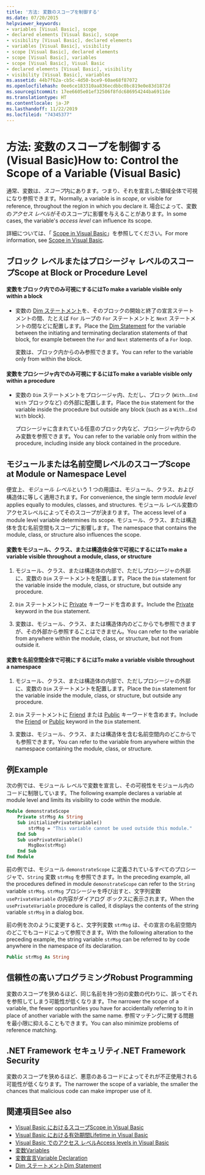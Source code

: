 ```yaml
---
title: '方法: 変数のスコープを制御する'
ms.date: 07/20/2015
helpviewer_keywords:
- variables [Visual Basic], scope
- declared elements [Visual Basic], scope
- visibility [Visual Basic], declared elements
- variables [Visual Basic], visibility
- scope [Visual Basic], declared elements
- scope [Visual Basic], variables
- scope [Visual Basic], Visual Basic
- declared elements [Visual Basic], visibility
- visibility [Visual Basic], variables
ms.assetid: 44b7f62a-cb5c-4d50-bce9-60ae68f87072
ms.openlocfilehash: 0ee6ce183310aa836ecdbbc0bc819e0e83d1872d
ms.sourcegitcommit: 17ee6605e01ef32506f8fdc686954244ba6911de
ms.translationtype: HT
ms.contentlocale: ja-JP
ms.lasthandoff: 11/22/2019
ms.locfileid: "74345377"
---
```

# <a name="how-to-control-the-scope-of-a-variable-visual-basic"></a><span data-ttu-id="04b3f-102">方法: 変数のスコープを制御する (Visual Basic)</span><span class="sxs-lookup"><span data-stu-id="04b3f-102">How to: Control the Scope of a Variable (Visual Basic)</span></span>
<span data-ttu-id="04b3f-103">通常、変数は、*スコープ*内にあります。つまり、それを宣言した領域全体で可視になり参照できます。</span><span class="sxs-lookup"><span data-stu-id="04b3f-103">Normally, a variable is in *scope*, or visible for reference, throughout the region in which you declare it.</span></span> <span data-ttu-id="04b3f-104">場合によって、変数の*アクセス レベル*がそのスコープに影響を与えることがあります。</span><span class="sxs-lookup"><span data-stu-id="04b3f-104">In some cases, the variable's *access level* can influence its scope.</span></span>  
  
 <span data-ttu-id="04b3f-105">詳細については、「 [Scope in Visual Basic](../../../../visual-basic/programming-guide/language-features/declared-elements/scope.md)」を参照してください。</span><span class="sxs-lookup"><span data-stu-id="04b3f-105">For more information, see [Scope in Visual Basic](../../../../visual-basic/programming-guide/language-features/declared-elements/scope.md).</span></span>  
  
## <a name="scope-at-block-or-procedure-level"></a><span data-ttu-id="04b3f-106">ブロック レベルまたはプロシージャ レベルのスコープ</span><span class="sxs-lookup"><span data-stu-id="04b3f-106">Scope at Block or Procedure Level</span></span>  
  
#### <a name="to-make-a-variable-visible-only-within-a-block"></a><span data-ttu-id="04b3f-107">変数をブロック内でのみ可視にするには</span><span class="sxs-lookup"><span data-stu-id="04b3f-107">To make a variable visible only within a block</span></span>  
  
- <span data-ttu-id="04b3f-108">変数の [Dim ステートメント](../../../../visual-basic/language-reference/statements/dim-statement.md)を、そのブロックの開始と終了の宣言ステートメントの間、たとえば `For` ループの `For` ステートメントと `Next` ステートメントの間などに配置します。</span><span class="sxs-lookup"><span data-stu-id="04b3f-108">Place the [Dim Statement](../../../../visual-basic/language-reference/statements/dim-statement.md) for the variable between the initiating and terminating declaration statements of that block, for example between the `For` and `Next` statements of a `For` loop.</span></span>  
  
     <span data-ttu-id="04b3f-109">変数は、ブロック内からのみ参照できます。</span><span class="sxs-lookup"><span data-stu-id="04b3f-109">You can refer to the variable only from within the block.</span></span>  
  
#### <a name="to-make-a-variable-visible-only-within-a-procedure"></a><span data-ttu-id="04b3f-110">変数をプロシージャ内でのみ可視にするには</span><span class="sxs-lookup"><span data-stu-id="04b3f-110">To make a variable visible only within a procedure</span></span>  
  
- <span data-ttu-id="04b3f-111">変数の `Dim` ステートメントをプロシージャ内、ただし、ブロック (`With`...`End With` ブロックなど) の外部に配置します。</span><span class="sxs-lookup"><span data-stu-id="04b3f-111">Place the `Dim` statement for the variable inside the procedure but outside any block (such as a `With`...`End With` block).</span></span>  
  
     <span data-ttu-id="04b3f-112">プロシージャに含まれている任意のブロック内など、プロシージャ内からのみ変数を参照できます。</span><span class="sxs-lookup"><span data-stu-id="04b3f-112">You can refer to the variable only from within the procedure, including inside any block contained in the procedure.</span></span>  
  
## <a name="scope-at-module-or-namespace-level"></a><span data-ttu-id="04b3f-113">モジュールまたは名前空間レベルのスコープ</span><span class="sxs-lookup"><span data-stu-id="04b3f-113">Scope at Module or Namespace Level</span></span>  
 <span data-ttu-id="04b3f-114">便宜上、*モジュール レベル*という 1 つの用語は、モジュール、クラス、および構造体に等しく適用されます。</span><span class="sxs-lookup"><span data-stu-id="04b3f-114">For convenience, the single term *module level* applies equally to modules, classes, and structures.</span></span> <span data-ttu-id="04b3f-115">モジュール レベル変数のアクセスレベルによってそのスコープが決まります。</span><span class="sxs-lookup"><span data-stu-id="04b3f-115">The access level of a module level variable determines its scope.</span></span> <span data-ttu-id="04b3f-116">モジュール、クラス、または構造体を含む名前空間もスコープに影響します。</span><span class="sxs-lookup"><span data-stu-id="04b3f-116">The namespace that contains the module, class, or structure also influences the scope.</span></span>  
  
#### <a name="to-make-a-variable-visible-throughout-a-module-class-or-structure"></a><span data-ttu-id="04b3f-117">変数をモジュール、クラス、または構造体全体で可視にするには</span><span class="sxs-lookup"><span data-stu-id="04b3f-117">To make a variable visible throughout a module, class, or structure</span></span>  
  
1. <span data-ttu-id="04b3f-118">モジュール、クラス、または構造体の内部で、ただしプロシージャの外部に、変数の `Dim` ステートメントを配置します。</span><span class="sxs-lookup"><span data-stu-id="04b3f-118">Place the `Dim` statement for the variable inside the module, class, or structure, but outside any procedure.</span></span>  
  
2. <span data-ttu-id="04b3f-119">`Dim` ステートメントに [Private](../../../../visual-basic/language-reference/modifiers/private.md) キーワードを含めます。</span><span class="sxs-lookup"><span data-stu-id="04b3f-119">Include the [Private](../../../../visual-basic/language-reference/modifiers/private.md) keyword in the `Dim` statement.</span></span>  
  
3. <span data-ttu-id="04b3f-120">変数は、モジュール、クラス、または構造体内のどこからでも参照できますが、その外部から参照することはできません。</span><span class="sxs-lookup"><span data-stu-id="04b3f-120">You can refer to the variable from anywhere within the module, class, or structure, but not from outside it.</span></span>  
  
#### <a name="to-make-a-variable-visible-throughout-a-namespace"></a><span data-ttu-id="04b3f-121">変数を名前空間全体で可視にするには</span><span class="sxs-lookup"><span data-stu-id="04b3f-121">To make a variable visible throughout a namespace</span></span>  
  
1. <span data-ttu-id="04b3f-122">モジュール、クラス、または構造体の内部で、ただしプロシージャの外部に、変数の `Dim` ステートメントを配置します。</span><span class="sxs-lookup"><span data-stu-id="04b3f-122">Place the `Dim` statement for the variable inside the module, class, or structure, but outside any procedure.</span></span>  
  
2. <span data-ttu-id="04b3f-123">`Dim` ステートメントに [Friend](../../../../visual-basic/language-reference/modifiers/friend.md) または [Public](../../../../visual-basic/language-reference/modifiers/public.md) キーワードを含めます。</span><span class="sxs-lookup"><span data-stu-id="04b3f-123">Include the [Friend](../../../../visual-basic/language-reference/modifiers/friend.md) or [Public](../../../../visual-basic/language-reference/modifiers/public.md) keyword in the `Dim` statement.</span></span>  
  
3. <span data-ttu-id="04b3f-124">変数は、モジュール、クラス、または構造体を含む名前空間内のどこからでも参照できます。</span><span class="sxs-lookup"><span data-stu-id="04b3f-124">You can refer to the variable from anywhere within the namespace containing the module, class, or structure.</span></span>  
  
## <a name="example"></a><span data-ttu-id="04b3f-125">例</span><span class="sxs-lookup"><span data-stu-id="04b3f-125">Example</span></span>  
 <span data-ttu-id="04b3f-126">次の例では、モジュール レベルで変数を宣言し、その可視性をモジュール内のコードに制限しています。</span><span class="sxs-lookup"><span data-stu-id="04b3f-126">The following example declares a variable at module level and limits its visibility to code within the module.</span></span>  
  
```vb  
Module demonstrateScope  
    Private strMsg As String  
    Sub initializePrivateVariable()  
        strMsg = "This variable cannot be used outside this module."  
    End Sub  
    Sub usePrivateVariable()  
        MsgBox(strMsg)  
    End Sub  
End Module  
```  
  
 <span data-ttu-id="04b3f-127">前の例では、モジュール `demonstrateScope` に定義されているすべてのプロシージャで、`String` 変数 `strMsg` を参照できます。</span><span class="sxs-lookup"><span data-stu-id="04b3f-127">In the preceding example, all the procedures defined in module `demonstrateScope` can refer to the `String` variable `strMsg`.</span></span> <span data-ttu-id="04b3f-128">`strMsg` プロシージャを呼び出すと、文字列変数 `usePrivateVariable` の内容がダイアログ ボックスに表示されます。</span><span class="sxs-lookup"><span data-stu-id="04b3f-128">When the `usePrivateVariable` procedure is called, it displays the contents of the string variable `strMsg` in a dialog box.</span></span>  
  
 <span data-ttu-id="04b3f-129">前の例を次のように変更すると、文字列変数 `strMsg` は、その宣言の名前空間内のどこでもコードによって参照できます。</span><span class="sxs-lookup"><span data-stu-id="04b3f-129">With the following alteration to the preceding example, the string variable `strMsg` can be referred to by code anywhere in the namespace of its declaration.</span></span>  
  
```vb  
Public strMsg As String  
```  
  
## <a name="robust-programming"></a><span data-ttu-id="04b3f-130">信頼性の高いプログラミング</span><span class="sxs-lookup"><span data-stu-id="04b3f-130">Robust Programming</span></span>  
 <span data-ttu-id="04b3f-131">変数のスコープを狭めるほど、同じ名前を持つ別の変数の代わりに、誤ってそれを参照してしまう可能性が低くなります。</span><span class="sxs-lookup"><span data-stu-id="04b3f-131">The narrower the scope of a variable, the fewer opportunities you have for accidentally referring to it in place of another variable with the same name.</span></span> <span data-ttu-id="04b3f-132">参照マッチングに関する問題を最小限に抑えることもできます。</span><span class="sxs-lookup"><span data-stu-id="04b3f-132">You can also minimize problems of reference matching.</span></span>  
  
## <a name="net-framework-security"></a><span data-ttu-id="04b3f-133">.NET Framework セキュリティ</span><span class="sxs-lookup"><span data-stu-id="04b3f-133">.NET Framework Security</span></span>  
 <span data-ttu-id="04b3f-134">変数のスコープを狭めるほど、悪意のあるコードによってそれが不正使用される可能性が低くなります。</span><span class="sxs-lookup"><span data-stu-id="04b3f-134">The narrower the scope of a variable, the smaller the chances that malicious code can make improper use of it.</span></span>  
  
## <a name="see-also"></a><span data-ttu-id="04b3f-135">関連項目</span><span class="sxs-lookup"><span data-stu-id="04b3f-135">See also</span></span>

- [<span data-ttu-id="04b3f-136">Visual Basic におけるスコープ</span><span class="sxs-lookup"><span data-stu-id="04b3f-136">Scope in Visual Basic</span></span>](../../../../visual-basic/programming-guide/language-features/declared-elements/scope.md)
- [<span data-ttu-id="04b3f-137">Visual Basic における有効期間</span><span class="sxs-lookup"><span data-stu-id="04b3f-137">Lifetime in Visual Basic</span></span>](../../../../visual-basic/programming-guide/language-features/declared-elements/lifetime.md)
- [<span data-ttu-id="04b3f-138">Visual Basic でのアクセス レベル</span><span class="sxs-lookup"><span data-stu-id="04b3f-138">Access levels in Visual Basic</span></span>](../../../../visual-basic/programming-guide/language-features/declared-elements/access-levels.md)
- [<span data-ttu-id="04b3f-139">変数</span><span class="sxs-lookup"><span data-stu-id="04b3f-139">Variables</span></span>](../../../../visual-basic/programming-guide/language-features/variables/index.md)
- [<span data-ttu-id="04b3f-140">変数宣言</span><span class="sxs-lookup"><span data-stu-id="04b3f-140">Variable Declaration</span></span>](../../../../visual-basic/programming-guide/language-features/variables/variable-declaration.md)
- [<span data-ttu-id="04b3f-141">Dim ステートメント</span><span class="sxs-lookup"><span data-stu-id="04b3f-141">Dim Statement</span></span>](../../../../visual-basic/language-reference/statements/dim-statement.md)
